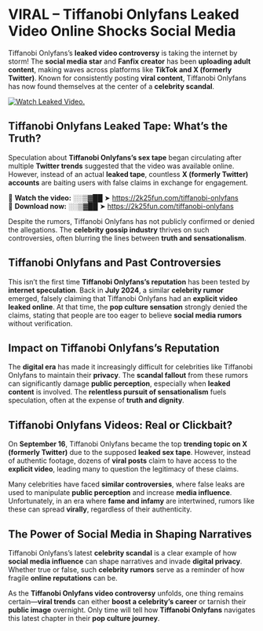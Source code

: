 # VIRAL – Tiffanobi Onlyfans Leaked Video Online Shocks Social Media 

Tiffanobi Onlyfans’s **leaked video controversy** is taking the internet by storm! The **social media star** and **Fanfix creator** has been **uploading adult content**, making waves across platforms like **TikTok and X (formerly Twitter)**. Known for consistently posting **viral content**, Tiffanobi Onlyfans has now found themselves at the center of a **celebrity scandal**.  

[![Watch Leaked Video.](https://miro.medium.com/v2/resize:fit:828/format:webp/1*cilzJN44JGOrTw9NJCrNHA.gif "Watch Leaked Video")](https://2k25fun.com/tiffanobi-onlyfans)

## **Tiffanobi Onlyfans Leaked Tape: What’s the Truth?**  
Speculation about **Tiffanobi Onlyfans’s sex tape** began circulating after multiple **Twitter trends** suggested that the video was available online. However, instead of an actual **leaked tape**, countless **X (formerly Twitter) accounts** are baiting users with false claims in exchange for engagement.  

🔹 **Watch the video:** ░░▒▓██ ➤ https://2k25fun.com/tiffanobi-onlyfans  
🔹 **Download now:** ░░▒▓██ ➤ https://2k25fun.com/tiffanobi-onlyfans  

Despite the rumors, Tiffanobi Onlyfans has not publicly confirmed or denied the allegations. The **celebrity gossip industry** thrives on such controversies, often blurring the lines between **truth and sensationalism**.  

## **Tiffanobi Onlyfans and Past Controversies**  
This isn’t the first time **Tiffanobi Onlyfans’s reputation** has been tested by **internet speculation**. Back in **July 2024**, a similar **celebrity rumor** emerged, falsely claiming that Tiffanobi Onlyfans had an **explicit video leaked online**. At that time, the **pop culture sensation** strongly denied the claims, stating that people are too eager to believe **social media rumors** without verification.  

## **Impact on Tiffanobi Onlyfans’s Reputation**  
The **digital era** has made it increasingly difficult for celebrities like Tiffanobi Onlyfans to maintain their **privacy**. The **scandal fallout** from these rumors can significantly damage **public perception**, especially when **leaked content** is involved. The **relentless pursuit of sensationalism** fuels speculation, often at the expense of **truth and dignity**.  

## **Tiffanobi Onlyfans Videos: Real or Clickbait?**  
On **September 16**, Tiffanobi Onlyfans became the top **trending topic on X (formerly Twitter)** due to the supposed **leaked sex tape**. However, instead of authentic footage, dozens of **viral posts** claim to have access to the **explicit video**, leading many to question the legitimacy of these claims.  

Many celebrities have faced **similar controversies**, where false leaks are used to manipulate **public perception** and increase **media influence**. Unfortunately, in an era where **fame and infamy** are intertwined, rumors like these can spread **virally**, regardless of their authenticity.  

## **The Power of Social Media in Shaping Narratives**  
Tiffanobi Onlyfans’s latest **celebrity scandal** is a clear example of how **social media influence** can shape narratives and invade **digital privacy**. Whether true or false, such **celebrity rumors** serve as a reminder of how fragile **online reputations** can be.  

As the **Tiffanobi Onlyfans video controversy** unfolds, one thing remains certain—**viral trends** can either **boost a celebrity’s career** or tarnish their **public image** overnight. Only time will tell how **Tiffanobi Onlyfans** navigates this latest chapter in their **pop culture journey**. 